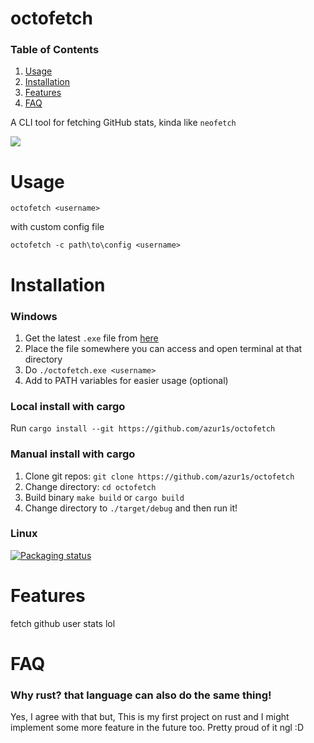 # octofetch

### Table of Contents

1. [Usage](#usage)
2. [Installation](#installation)
3. [Features](#features)
4. [FAQ](#faq)

A CLI tool for fetching GitHub stats, kinda like `neofetch`

<img src=https://taku.n1ko23.moe/static/attachments/1635502055170-image.png>

# Usage

`octofetch <username>`

with custom config file

`octofetch -c path\to\config <username>`

# Installation

### Windows

1. Get the latest `.exe` file from [here](https://github.com/azur1s/octofetch/releases)
2. Place the file somewhere you can access and open terminal at that directory
3. Do `./octofetch.exe <username>`
4. Add to PATH variables for easier usage (optional)

### Local install with cargo

Run `cargo install --git https://github.com/azur1s/octofetch`

### Manual install with cargo

1. Clone git repos: `git clone https://github.com/azur1s/octofetch`
2. Change directory: `cd octofetch`
3. Build binary `make build` or `cargo build`
4. Change directory to `./target/debug` and then run it!

### Linux

[![Packaging status](https://repology.org/badge/vertical-allrepos/octofetch.svg)](https://repology.org/project/octofetch/versions)

# Features

fetch github user stats lol

# FAQ

### Why rust? that language can also do the same thing!

Yes, I agree with that but, This is my first project
on rust and I might implement some more feature in the
future too. Pretty proud of it ngl :D
